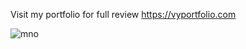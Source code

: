 Visit my portfolio for full review https://vyportfolio.com

![mno](https://github.com/user-attachments/assets/1d11a32e-fe3b-4fcc-b8eb-c6ccfc3c77db)
